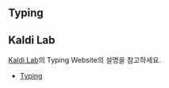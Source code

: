 ## Typing

## Kaldi Lab

[Kaldi Lab](http://kaldilab.com/)의 Typing Website의 설명을 참고하세요.

- [Typing](http://kaldilab.com/wp/typing/)